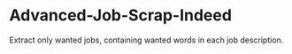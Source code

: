 # Advanced-Job-Scrap-Indeed
Extract only wanted jobs, containing wanted words in each job description.
